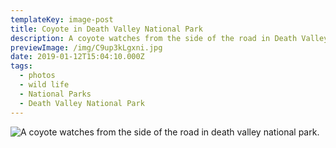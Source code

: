 ```yaml
---
templateKey: image-post
title: Coyote in Death Valley National Park
description: A coyote watches from the side of the road in Death Valley National Park
previewImage: /img/C9up3kLgxni.jpg
date: 2019-01-12T15:04:10.000Z
tags:
  - photos
  - wild life
  - National Parks
  - Death Valley National Park
---
```

![A coyote watches from the side of the road in death valley national park.](/img/C9up3kLgxni.jpg)
